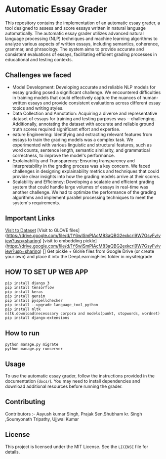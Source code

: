 # Automatic Essay Grader

This repository contains the implementation of an automatic essay grader, a tool designed to assess and score essays written in natural language automatically. The automatic essay grader utilizes advanced natural language processing (NLP) techniques and machine learning algorithms to analyze various aspects of written essays, including semantics, coherence, grammar, and phrasology. The system aims to provide accurate and consistent evaluations of essays, facilitating efficient grading processes in educational and testing contexts.

## Challenges we faced
- Model Development: Developing accurate and reliable NLP models for essay grading posed a significant challenge. We encountered difficulties in training models that could effectively capture the nuances of human-written essays and provide consistent evaluations across different essay topics and writing styles.
-  Data Collection and Annotation: Acquiring a diverse and representative dataset of essays for training and testing purposes was --challenging. Additionally, annotating the dataset with accurate and reliable ground truth scores required significant effort and expertise.
- eature Engineering: Identifying and extracting relevant features from essays to train the grading models was a complex task. We experimented with various linguistic and structural features, such as word counts, sentence length, semantic similarity, and grammatical correctness, to improve the model's performance.
-   Explainability and Transparency: Ensuring transparency and interpretability in the grading process was a key concern. We faced challenges in designing explainability metrics and techniques that could provide clear insights into how the grading models arrive at their scores.
- Scalability and Efficiency: Developing a scalable and efficient grading system that could handle large volumes of essays in real-time was another challenge. We had to optimize the performance of the grading algorithms and implement parallel processing techniques to meet the system's requirements.

## Important Links
[Visit to Dataset](https://www.kaggle.com/c/asap-aes/overview)
[Visit to  GLOVE files] (https://drive.google.com/file/d/1Y6wISmPIAcM83aQBG2exkcrI9W7GsyFv/view?usp=sharing)
[visit to embedding pickle] (https://drive.google.com/file/d/1Y6wISmPIAcM83aQBG2exkcrI9W7GsyFv/view?usp=sharing)
[] Get pickle + GloVe files from Google Drive (or create your own) and place it into the DeepLearningFiles folder in mysite\grade



## HOW TO SET UP WEB APP

```
pip install django 3
pip install tensorflow
pip install keras
pip install gensim
pip install pyspellchecker
pip install --upgrade language_tool_python
pip install nltk
nltk.download(necesssary corpora and models(punkt, stopwords, wordnet)
pip install django-extensions

```
## How to run
```
python manage.py migrate
python manage.py runserver
```
## Usage

To use the automatic essay grader, follow the instructions provided in the documentation (`docs/`). You may need to install dependencies and download additional resources before running the grader.

## Contributing

Contributors :- Aayush kumar Singh, Prajak Sen,Shubham kr. Singh ,Soumyonath Tripathy, Ujjwal Kumar 

## License

This project is licensed under the MIT License. See the `LICENSE` file for details.

